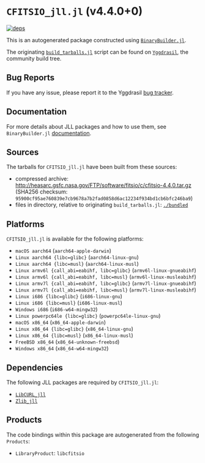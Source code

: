 # `CFITSIO_jll.jl` (v4.4.0+0)

[![deps](https://juliahub.com/docs/CFITSIO_jll/deps.svg)](https://juliahub.com/ui/Packages/CFITSIO_jll/LUCxV?page=2)

This is an autogenerated package constructed using [`BinaryBuilder.jl`](https://github.com/JuliaPackaging/BinaryBuilder.jl).

The originating [`build_tarballs.jl`](https://github.com/JuliaPackaging/Yggdrasil/blob/aeac0c8fd29d88f82a4499a45284a51e85415ed6/C/CFITSIO/build_tarballs.jl) script can be found on [`Yggdrasil`](https://github.com/JuliaPackaging/Yggdrasil/), the community build tree.

## Bug Reports

If you have any issue, please report it to the Yggdrasil [bug tracker](https://github.com/JuliaPackaging/Yggdrasil/issues).

## Documentation

For more details about JLL packages and how to use them, see `BinaryBuilder.jl` [documentation](https://docs.binarybuilder.org/stable/jll/).

## Sources

The tarballs for `CFITSIO_jll.jl` have been built from these sources:

* compressed archive: http://heasarc.gsfc.nasa.gov/FTP/software/fitsio/c/cfitsio-4.4.0.tar.gz (SHA256 checksum: `95900cf95ae760839e7cb9678a7b2fad0858d6ac12234f934bd1cb6bfc246ba9`)
* files in directory, relative to originating `build_tarballs.jl`: [`./bundled`](https://github.com/JuliaPackaging/Yggdrasil/tree/aeac0c8fd29d88f82a4499a45284a51e85415ed6/C/CFITSIO/bundled)

## Platforms

`CFITSIO_jll.jl` is available for the following platforms:

* `macOS aarch64` (`aarch64-apple-darwin`)
* `Linux aarch64 {libc=glibc}` (`aarch64-linux-gnu`)
* `Linux aarch64 {libc=musl}` (`aarch64-linux-musl`)
* `Linux armv6l {call_abi=eabihf, libc=glibc}` (`armv6l-linux-gnueabihf`)
* `Linux armv6l {call_abi=eabihf, libc=musl}` (`armv6l-linux-musleabihf`)
* `Linux armv7l {call_abi=eabihf, libc=glibc}` (`armv7l-linux-gnueabihf`)
* `Linux armv7l {call_abi=eabihf, libc=musl}` (`armv7l-linux-musleabihf`)
* `Linux i686 {libc=glibc}` (`i686-linux-gnu`)
* `Linux i686 {libc=musl}` (`i686-linux-musl`)
* `Windows i686` (`i686-w64-mingw32`)
* `Linux powerpc64le {libc=glibc}` (`powerpc64le-linux-gnu`)
* `macOS x86_64` (`x86_64-apple-darwin`)
* `Linux x86_64 {libc=glibc}` (`x86_64-linux-gnu`)
* `Linux x86_64 {libc=musl}` (`x86_64-linux-musl`)
* `FreeBSD x86_64` (`x86_64-unknown-freebsd`)
* `Windows x86_64` (`x86_64-w64-mingw32`)

## Dependencies

The following JLL packages are required by `CFITSIO_jll.jl`:

* [`LibCURL_jll`](https://github.com/JuliaBinaryWrappers/LibCURL_jll.jl)
* [`Zlib_jll`](https://github.com/JuliaBinaryWrappers/Zlib_jll.jl)

## Products

The code bindings within this package are autogenerated from the following `Products`:

* `LibraryProduct`: `libcfitsio`
